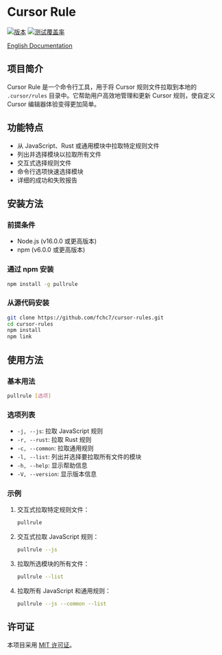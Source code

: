 # Cursor Rule

[![版本](https://img.shields.io/badge/版本-1.0.0-blue.svg)](https://github.com/yourusername/cursor-pullrule/releases)
[![测试覆盖率](https://img.shields.io/badge/测试覆盖率-85%25-green.svg)](https://github.com/yourusername/cursor-pullrule/actions)

[English Documentation](./README.md)

## 项目简介

Cursor Rule 是一个命令行工具，用于将 Cursor 规则文件拉取到本地的 `.cursor/rules` 目录中。它帮助用户高效地管理和更新 Cursor 规则，使自定义 Cursor 编辑器体验变得更加简单。

## 功能特点

- 从 JavaScript、Rust 或通用模块中拉取特定规则文件
- 列出并选择模块以拉取所有文件
- 交互式选择规则文件
- 命令行选项快速选择模块
- 详细的成功和失败报告

## 安装方法

### 前提条件

- Node.js (v16.0.0 或更高版本)
- npm (v6.0.0 或更高版本)

### 通过 npm 安装

```bash
npm install -g pullrule
```

### 从源代码安装

```bash
git clone https://github.com/fchc7/cursor-rules.git
cd cursor-rules
npm install
npm link
```

## 使用方法

### 基本用法

```bash
pullrule [选项]
```

### 选项列表

- `-j, --js`: 拉取 JavaScript 规则
- `-r, --rust`: 拉取 Rust 规则
- `-c, --common`: 拉取通用规则
- `-l, --list`: 列出并选择要拉取所有文件的模块
- `-h, --help`: 显示帮助信息
- `-V, --version`: 显示版本信息

### 示例

1. 交互式拉取特定规则文件：
   ```bash
   pullrule
   ```
2. 交互式拉取 JavaScript 规则：
   ```bash
   pullrule --js
   ```
3. 拉取所选模块的所有文件：
   ```bash
   pullrule --list
   ```
4. 拉取所有 JavaScript 和通用规则：
   ```bash
   pullrule --js --common --list
   ```

## 许可证

本项目采用 [MIT 许可证](LICENSE)。
